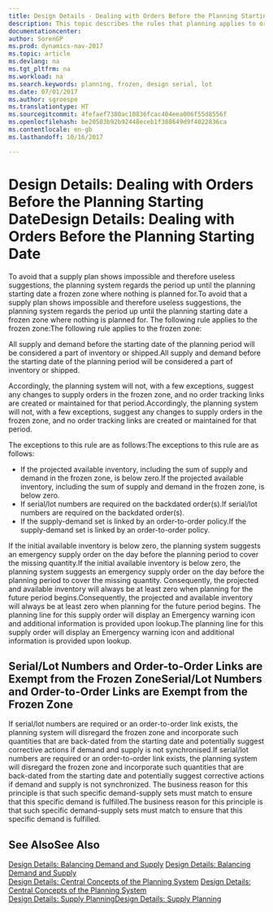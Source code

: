 ```yaml
---
title: Design Details - Dealing with Orders Before the Planning Starting Date
description: This topic describes the rules that planning applies to orders in the frozen zone.
documentationcenter: 
author: SorenGP
ms.prod: dynamics-nav-2017
ms.topic: article
ms.devlang: na
ms.tgt_pltfrm: na
ms.workload: na
ms.search.keywords: planning, frozen, design serial, lot
ms.date: 07/01/2017
ms.author: sgroespe
ms.translationtype: HT
ms.sourcegitcommit: 4fefaef7380ac10836fcac404eea006f55d8556f
ms.openlocfilehash: be20503b92b92448eceb1f388649d9f4022836ca
ms.contentlocale: en-gb
ms.lasthandoff: 10/16/2017

---
```

# <a name="design-details-dealing-with-orders-before-the-planning-starting-date"></a><span data-ttu-id="9fdc3-103">Design Details: Dealing with Orders Before the Planning Starting Date</span><span class="sxs-lookup"><span data-stu-id="9fdc3-103">Design Details: Dealing with Orders Before the Planning Starting Date</span></span>
<span data-ttu-id="9fdc3-104">To avoid that a supply plan shows impossible and therefore useless suggestions, the planning system regards the period up until the planning starting date a frozen zone where nothing is planned for.</span><span class="sxs-lookup"><span data-stu-id="9fdc3-104">To avoid that a supply plan shows impossible and therefore useless suggestions, the planning system regards the period up until the planning starting date a frozen zone where nothing is planned for.</span></span> <span data-ttu-id="9fdc3-105">The following rule applies to the frozen zone:</span><span class="sxs-lookup"><span data-stu-id="9fdc3-105">The following rule applies to the frozen zone:</span></span>  
  
<span data-ttu-id="9fdc3-106">All supply and demand before the starting date of the planning period will be considered a part of inventory or shipped.</span><span class="sxs-lookup"><span data-stu-id="9fdc3-106">All supply and demand before the starting date of the planning period will be considered a part of inventory or shipped.</span></span>  
  
<span data-ttu-id="9fdc3-107">Accordingly, the planning system will not, with a few exceptions, suggest any changes to supply orders in the frozen zone, and no order tracking links are created or maintained for that period.</span><span class="sxs-lookup"><span data-stu-id="9fdc3-107">Accordingly, the planning system will not, with a few exceptions, suggest any changes to supply orders in the frozen zone, and no order tracking links are created or maintained for that period.</span></span>  
  
<span data-ttu-id="9fdc3-108">The exceptions to this rule are as follows:</span><span class="sxs-lookup"><span data-stu-id="9fdc3-108">The exceptions to this rule are as follows:</span></span>  
  
* <span data-ttu-id="9fdc3-109">If the projected available inventory, including the sum of supply and demand in the frozen zone, is below zero.</span><span class="sxs-lookup"><span data-stu-id="9fdc3-109">If the projected available inventory, including the sum of supply and demand in the frozen zone, is below zero.</span></span>  
* <span data-ttu-id="9fdc3-110">If serial/lot numbers are required on the backdated order(s).</span><span class="sxs-lookup"><span data-stu-id="9fdc3-110">If serial/lot numbers are required on the backdated order(s).</span></span>  
* <span data-ttu-id="9fdc3-111">If the supply-demand set is linked by an order-to-order policy.</span><span class="sxs-lookup"><span data-stu-id="9fdc3-111">If the supply-demand set is linked by an order-to-order policy.</span></span>  
  
<span data-ttu-id="9fdc3-112">If the initial available inventory is below zero, the planning system suggests an emergency supply order on the day before the planning period to cover the missing quantity.</span><span class="sxs-lookup"><span data-stu-id="9fdc3-112">If the initial available inventory is below zero, the planning system suggests an emergency supply order on the day before the planning period to cover the missing quantity.</span></span> <span data-ttu-id="9fdc3-113">Consequently, the projected and available inventory will always be at least zero when planning for the future period begins.</span><span class="sxs-lookup"><span data-stu-id="9fdc3-113">Consequently, the projected and available inventory will always be at least zero when planning for the future period begins.</span></span> <span data-ttu-id="9fdc3-114">The planning line for this supply order will display an Emergency warning icon and additional information is provided upon lookup.</span><span class="sxs-lookup"><span data-stu-id="9fdc3-114">The planning line for this supply order will display an Emergency warning icon and additional information is provided upon lookup.</span></span>  
  
## <a name="seriallot-numbers-and-order-to-order-links-are-exempt-from-the-frozen-zone"></a><span data-ttu-id="9fdc3-115">Serial/Lot Numbers and Order-to-Order Links are Exempt from the Frozen Zone</span><span class="sxs-lookup"><span data-stu-id="9fdc3-115">Serial/Lot Numbers and Order-to-Order Links are Exempt from the Frozen Zone</span></span>  
<span data-ttu-id="9fdc3-116">If serial/lot numbers are required or an order-to-order link exists, the planning system will disregard the frozen zone and incorporate such quantities that are back-dated from the starting date and potentially suggest corrective actions if demand and supply is not synchronised.</span><span class="sxs-lookup"><span data-stu-id="9fdc3-116">If serial/lot numbers are required or an order-to-order link exists, the planning system will disregard the frozen zone and incorporate such quantities that are back-dated from the starting date and potentially suggest corrective actions if demand and supply is not synchronized.</span></span> <span data-ttu-id="9fdc3-117">The business reason for this principle is that such specific demand-supply sets must match to ensure that this specific demand is fulfilled.</span><span class="sxs-lookup"><span data-stu-id="9fdc3-117">The business reason for this principle is that such specific demand-supply sets must match to ensure that this specific demand is fulfilled.</span></span>  
  
## <a name="see-also"></a><span data-ttu-id="9fdc3-118">See Also</span><span class="sxs-lookup"><span data-stu-id="9fdc3-118">See Also</span></span>  
<span data-ttu-id="9fdc3-119">[Design Details: Balancing Demand and Supply](design-details-balancing-demand-and-supply.md) </span><span class="sxs-lookup"><span data-stu-id="9fdc3-119">[Design Details: Balancing Demand and Supply](design-details-balancing-demand-and-supply.md) </span></span>  
<span data-ttu-id="9fdc3-120">[Design Details: Central Concepts of the Planning System](design-details-central-concepts-of-the-planning-system.md) </span><span class="sxs-lookup"><span data-stu-id="9fdc3-120">[Design Details: Central Concepts of the Planning System](design-details-central-concepts-of-the-planning-system.md) </span></span>  
[<span data-ttu-id="9fdc3-121">Design Details: Supply Planning</span><span class="sxs-lookup"><span data-stu-id="9fdc3-121">Design Details: Supply Planning</span></span>](design-details-supply-planning.md)
